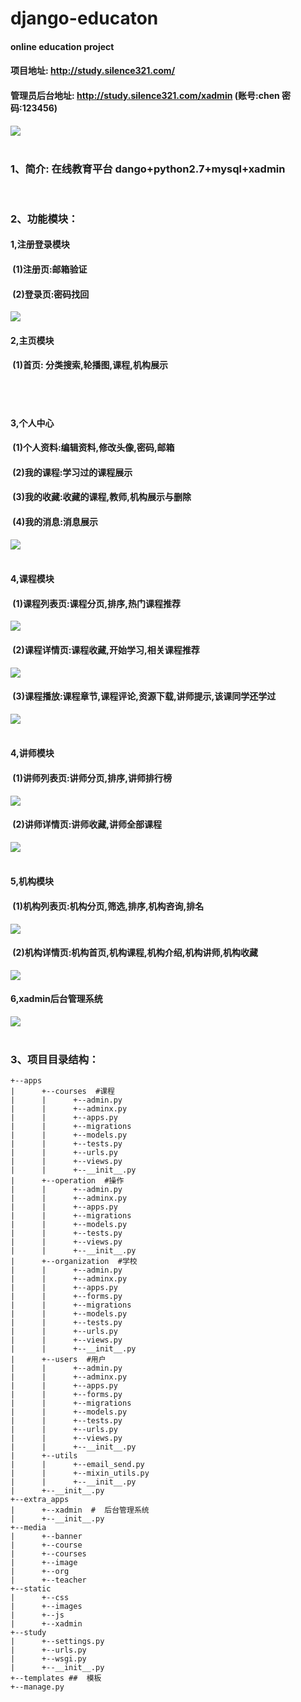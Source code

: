 # django-educaton

#### online education project
#### 项目地址: http://study.silence321.com/ 
#### 管理员后台地址: http://study.silence321.com/xadmin (账号:chen 密码:123456)
<img src="image/index.png"/>
<br/>
<br/>

### 1、简介: 在线教育平台 dango+python2.7+mysql+xadmin
<br/>

### 2、功能模块：
####  1,注册登录模块
####  (1)注册页:邮箱验证
####  (2)登录页:密码找回
<img src="image/register.png"/>
<br/>

####  2,主页模块
####  (1)首页: 分类搜索,轮播图,课程,机构展示
<br/>
<br/>

####  3,个人中心
####  (1)个人资料:编辑资料,修改头像,密码,邮箱
####  (2)我的课程:学习过的课程展示
####  (3)我的收藏:收藏的课程,教师,机构展示与删除
####  (4)我的消息:消息展示
<img src="image/user.png"/>
<br/>
<br/>

####  4,课程模块
####  (1)课程列表页:课程分页,排序,热门课程推荐
<img src="image/course.png"/>
<br/>

####  (2)课程详情页:课程收藏,开始学习,相关课程推荐
<img src="image/coursedetail.png"/>
<br/>

####  (3)课程播放:课程章节,课程评论,资源下载,讲师提示,该课同学还学过
<img src="image/comment.png"/>
<br/>
<br/>


####  4,讲师模块
####  (1)讲师列表页:讲师分页,排序,讲师排行榜
<img src="image/teacher.png"/>
<br/>

####  (2)讲师详情页:讲师收藏,讲师全部课程
<img src="image/teacherdetail.png"/>
<br/>
<br/>


####  5,机构模块
####  (1)机构列表页:机构分页,筛选,排序,机构咨询,排名
<img src="image/org.png"/>
<br/>

####  (2)机构详情页:机构首页,机构课程,机构介绍,机构讲师,机构收藏
<img src="image/orgdetail.png"/>
<br/>

####  6,xadmin后台管理系统
<img src="image/admin.png"/>
<br/>
<br/>


### 3、项目目录结构：

    +--apps
    |      +--courses  #课程
    |      |      +--admin.py
    |      |      +--adminx.py
    |      |      +--apps.py
    |      |      +--migrations
    |      |      +--models.py
    |      |      +--tests.py
    |      |      +--urls.py
    |      |      +--views.py
    |      |      +--__init__.py
    |      +--operation  #操作
    |      |      +--admin.py
    |      |      +--adminx.py
    |      |      +--apps.py
    |      |      +--migrations
    |      |      +--models.py
    |      |      +--tests.py
    |      |      +--views.py
    |      |      +--__init__.py
    |      +--organization  #学校
    |      |      +--admin.py
    |      |      +--adminx.py
    |      |      +--apps.py
    |      |      +--forms.py
    |      |      +--migrations
    |      |      +--models.py
    |      |      +--tests.py
    |      |      +--urls.py
    |      |      +--views.py
    |      |      +--__init__.py
    |      +--users  #用户
    |      |      +--admin.py
    |      |      +--adminx.py
    |      |      +--apps.py
    |      |      +--forms.py
    |      |      +--migrations
    |      |      +--models.py
    |      |      +--tests.py
    |      |      +--urls.py
    |      |      +--views.py
    |      |      +--__init__.py
    |      +--utils
    |      |      +--email_send.py
    |      |      +--mixin_utils.py
    |      |      +--__init__.py
    |      +--__init__.py
    +--extra_apps  
    |      +--xadmin  #  后台管理系统
    |      +--__init__.py
    +--media
    |      +--banner
    |      +--course
    |      +--courses
    |      +--image
    |      +--org
    |      +--teacher
    +--static
    |      +--css
    |      +--images
    |      +--js
    |      +--xadmin
    +--study
    |      +--settings.py
    |      +--urls.py
    |      +--wsgi.py
    |      +--__init__.py
    +--templates ##  模板
    +--manage.py 
